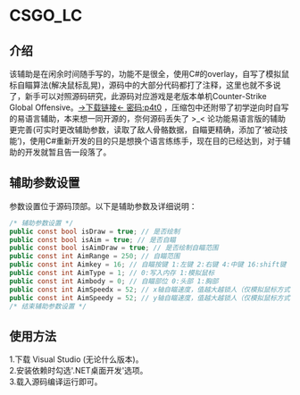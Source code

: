 # CSGO_LC

## 介绍
该辅助是在闲余时间随手写的，功能不是很全，使用C#的overlay，自写了模拟鼠标自瞄算法(解决鼠标乱晃)，源码中的大部分代码都打了注释，这里也就不多说了，新手可以对照源码研究，此源码对应游戏是老版本单机Counter-Strike Global Offensive。[→下载链接← 密码:p4t0](https://pan.baidu.com/s/1li-fFDHelOZo0V8f_7kY-g?pwd=p4t0) ，压缩包中还附带了初学逆向时自写的易语言辅助，本来想一同开源的，奈何源码丢失了 >_< 论功能易语言版的辅助更完善(可实时更改辅助参数，读取了敌人骨骼数据，自瞄更精确，添加了‘被动技能’)，使用C#重新开发的目的只是想换个语言练练手，现在目的已经达到，对于辅助的开发就暂且告一段落了。

## 辅助参数设置
参数设置位于源码顶部。以下是辅助参数及详细说明：

```csharp
/* 辅助参数设置 */
public const bool isDraw = true; // 是否绘制
public const bool isAim = true; // 是否自瞄
public const bool isAimDraw = true; // 是否绘制自瞄范围
public const int AimRange = 250; // 自瞄范围
public const int Aimkey = 16; // 自瞄按键 1:左键 2:右键 4:中键 16:shift键 17:ctrl键 18:alt键 (更多按键请移步网上查询键代码)
public const int AimType = 1; // 0:写入内存 1:模拟鼠标
public const int Aimbody = 0; // 自瞄部位 0:头部 1:胸部
public const int AimSpeedx = 52; // x轴自瞄速度，值越大越锁人（仅模拟鼠标方式有效）
public const int AimSpeedy = 52; // y轴自瞄速度，值越大越锁人（仅模拟鼠标方式有效）
/* 结束辅助参数设置 */
```

## 使用方法
1.下载 Visual Studio (无论什么版本)。  
2.安装依赖时勾选'.NET桌面开发'选项。  
3.载入源码编译运行即可。  
